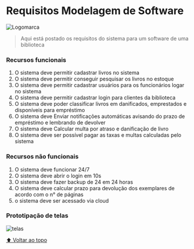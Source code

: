 # Requisitos Modelagem de Software

<img src="https://user-images.githubusercontent.com/99083147/188758942-18ff44dc-4fa1-461b-9371-a58da935ba39.jpeg" alt="Logomarca">

> Aqui está postado os requisitos do sistema para um software de uma biblioteca


### Recursos funcionais
1.	O sistema deve permitir cadastrar livros no sistema 
2.	O sistema deve permitir conseguir pesquisar os livros no estoque
3.	O sistema deve permitir cadastrar usuários para os funcionários logar no sistema
4.	O sistema deve permitir cadastrar login para clientes da biblioteca 
5.	O sistema deve poder classificar livros em danificados, emprestados e disponíveis para empréstimo
6.	O sistema deve Enviar notificações automáticas avisando do prazo de empréstimo e lembrando de devolver
7.	O sistema deve Calcular multa por atraso e danificação de livro
8.	O sistema deve ser possível pagar as taxas e multas calculadas pelo sistema


### Recursos não funcionais
1.	O sistema deve funcionar 24/7
2.	O sistema deve abrir o login em 10s
3.	O sistema deve fazer backup de 24 em 24 horas
4.	O sistema deve calcular prazo para devolução dos exemplares de acordo com o n° de páginas
5.	o sistema deve ser acessado via cloud


### Prototipação de telas

<img src="https://user-images.githubusercontent.com/99083147/188759127-0145a09c-91e8-4493-98bd-f9b8f4828d2d.jpeg" alt="telas">


[⬆ Voltar ao topo](#modelagem-software)<br>
